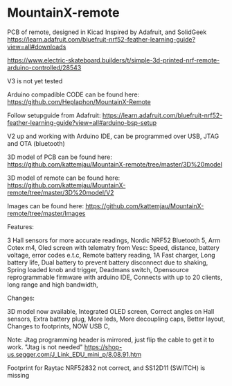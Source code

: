 # MountainX-remote
PCB of remote, designed in Kicad
Inspired by Adafruit, and SolidGeek
https://learn.adafruit.com/bluefruit-nrf52-feather-learning-guide?view=all#downloads

https://www.electric-skateboard.builders/t/simple-3d-printed-nrf-remote-arduino-controlled/28543

V3 is not yet tested

Arduino compadible CODE can be found here:
https://github.com/Heplaphon/MountainX-Remote

Follow setupguide from Adafruit: https://learn.adafruit.com/bluefruit-nrf52-feather-learning-guide?view=all#arduino-bsp-setup

V2 up and working with Arduino IDE, can be programmed over USB, JTAG and OTA (bluetooth)

3D model of PCB can be found here:
https://github.com/kattemjau/MountainX-remote/tree/master/3D%20model

3D model of remote can be found here:
https://github.com/kattemjau/MountainX-remote/tree/master/3D%20model/V2

Images can be found here:
https://github.com/kattemjau/MountainX-remote/tree/master/Images


Features:

3 Hall sensors for more accurate readings, 
Nordic NRF52 Bluetooth 5, Arm Cotex m4,
Oled screen with telematry from Vesc: Speed, distance, battery voltage, error codes e.t.c, 
Remote battery reading, 
1A Fast charger, 
Long battery life, 
Dual battery to prevent battery disconnect due to shaking, 
Spring loaded knob and trigger, 
Deadmans switch, 
Opensource reprogrammable firmware with arduino IDE, 
Connects with up to 20 clients, long range and high bandwidth,


Changes:

3D model now available, 
Integrated OLED screen, 
Correct angles on Hall sensors, 
Extra battery plug, 
More leds, 
More decoupling caps, 
Better layout, 
Changes to footprints, 
NOW USB C, 


Note:
Jtag programming header is mirrored, just flip the cable to get it to work. "Jtag is not needed"
https://shop-us.segger.com/J_Link_EDU_mini_p/8.08.91.htm

Footprint for Raytac NRF52832 not correct, and SS12D11 (SWITCH) is missing
